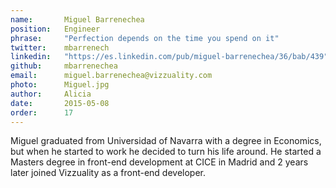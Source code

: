 ```yaml
---
name:       Miguel Barrenechea
position:   Engineer
phrase:     "Perfection depends on the time you spend on it"
twitter:    mbarrenech
linkedin:   "https://es.linkedin.com/pub/miguel-barrenechea/36/bab/439"
github:		mbarrenechea
email:      miguel.barrenechea@vizzuality.com
photo:      Miguel.jpg
author:     Alicia
date:       2015-05-08
order: 		17
---
```


Miguel graduated from Universidad of Navarra with a degree in Economics, but when he started to work he decided to turn his life around. He started a Masters degree in front-end development at CICE in Madrid and 2 years later joined Vizzuality as a front-end developer.
